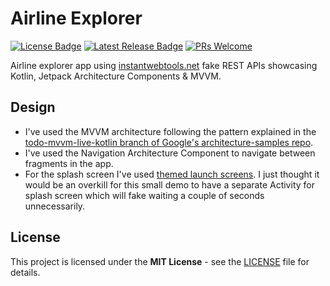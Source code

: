# Airline Explorer

[![License Badge](https://img.shields.io/github/license/Abdallah-Abdelazim/airline-explorer-app)](https://github.com/Abdallah-Abdelazim/airline-explorer-app/blob/master/LICENSE)
[![Latest Release Badge](https://img.shields.io/github/v/release/Abdallah-Abdelazim/airline-explorer)](https://github.com/Abdallah-Abdelazim/airline-explorer-app/releases/latest)
[![PRs Welcome](https://img.shields.io/badge/PRs-welcome-brightgreen.svg?style=flat)](http://makeapullrequest.com)

Airline explorer app using [instantwebtools.net](https://www.instantwebtools.net/fake-rest-api) fake REST APIs showcasing Kotlin, Jetpack Architecture Components & MVVM.

## Design
* I've used the MVVM architecture following the pattern explained in the [todo-mvvm-live-kotlin branch of Google's architecture-samples repo](https://github.com/android/architecture-samples/tree/todo-mvvm-live-kotlin).
* I've used the Navigation Architecture Component to navigate between fragments in the app.
* For the splash screen I've used [themed launch screens](https://developer.android.com/topic/performance/vitals/launch-time#themed). I just thought it would be an overkill for this small demo to have a separate Activity for splash screen which will fake waiting a couple of seconds unnecessarily.

## License
This project is licensed under the **MIT License** - see the [LICENSE](https://github.com/Abdallah-Abdelazim/airline-explorer-app/blob/master/LICENSE) file for details.
